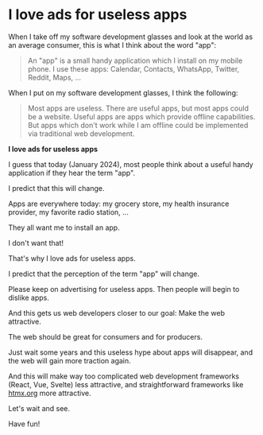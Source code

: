 # I love ads for useless apps

When I take off my software development glasses and look at the world as an average consumer, this is what I think about the word "app":

> An "app" is a small handy application which I install on my mobile phone. I use these apps: Calendar, Contacts, WhatsApp, Twitter, Reddit, Maps, ...

When I put on my software development glasses, I think the following:

> Most apps are useless. There are useful apps, but most apps could be a website. Useful apps are apps which provide offline capabilities.
> But apps which don't work while I am offline could be implemented via traditional web development.

**I love ads for useless apps**

I guess that today (January 2024), most people think about a useful handy application if they hear the term "app".

I predict that this will change.

Apps are everywhere today: my grocery store, my health insurance provider, my favorite radio station, ...

They all want me to install an app.

I don't want that!

That's why I love ads for useless apps.

I predict that the perception of the term "app" will change.

Please keep on advertising for useless apps. Then people will begin to dislike apps.

And this gets us web developers closer to our goal: Make the web attractive.

The web should be great for consumers and for producers.

Just wait some years and this useless hype about apps will disappear, and the web will gain more traction again.

And this will make way too complicated web development frameworks (React, Vue, Svelte) less attractive, and straightforward frameworks like [htmx.org](//htmx.org) more attractive.

Let's wait and see.

Have fun!
